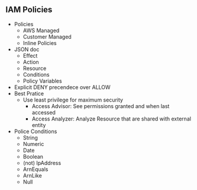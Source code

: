 ## IAM Policies
* Policies
	* AWS Managed
	* Customer Managed
	* Inline Policies
* JSON doc
	* Effect
	* Action
	* Resource
	* Conditions
	* Policy Variables
* Explicit DENY precendece over ALLOW
* Best Pratice
	* Use least privilege for maximum security
		* Access Advisor: See permissions granted and when last accessed
		* Access Analyzer: Analyze Resource that are shared with external entity
* Police Conditions
	* String
	* Numeric
	* Date
	* Boolean
	* (not) IpAddress
	* ArnEquals
	* ArnLike
	* Null